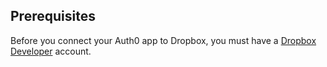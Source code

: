 ## Prerequisites
Before you connect your Auth0 app to Dropbox, you must have a [Dropbox Developer](https://www.dropbox.com/developers) account.
